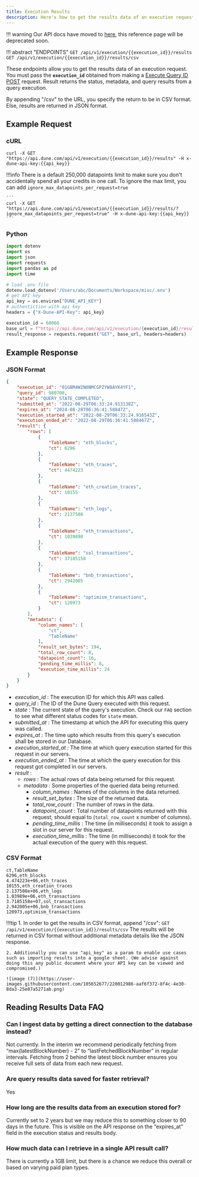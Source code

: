 ```yaml
---
title: Execution Results
description: Here's how to get the results data of an execution request.
---
```


!!! warning
    Our API docs have moved to [here](https://dune.mintlify.app/api-reference/overview/introduction), this reference page will be deprecated soon.

!!! abstract "ENDPOINTS"
    ```
    GET /api/v1/execution/{{execution_id}}/results
    GET /api/v1/execution/{{execution_id}}/results/csv
    ```


These endpoints allow you to get the results data of an execution request. You must pass the **`execution_id`** obtained from making a [Execute Query ID POST](../execute-queries/execute-query-id.md) request. Result returns the status, metadata, and query results from a query execution.

By appending "/csv" to the URL, you specify the return to be in CSV format. Else, results are returned in JSON format.

## Example Request

### cURL

```
curl -X GET "https://api.dune.com/api/v1/execution/{{execution_id}}/results" -H x-dune-api-key:{{api_key}}
```

!!!info
    There is a default 250,000 datapoints limit to make sure you don't accidentally spend all your credits in one call. To ignore the max limit, you can add `ignore_max_datapoints_per_request=true`

    ```
    curl -X GET "https://api.dune.com/api/v1/execution/{{execution_id}}/results/?ignore_max_datapoints_per_request=true" -H x-dune-api-key:{{api_key}}
    ```

### Python
```python
import dotenv
import os
import json
import requests
import pandas as pd
import time

# load .env file
dotenv.load_dotenv('/Users/abc/Documents/Workspace/misc/.env')
# get API key
api_key = os.environ["DUNE_API_KEY"]
# authentiction with api key
headers = {"X-Dune-API-Key": api_key}

execution_id = 60066
base_url = f"https://api.dune.com/api/v1/execution/{execution_id}/results"
result_response = requests.request("GET", base_url, headers=headers)

```

## Example Response
### JSON Format

```json
{
    "execution_id": "01GBM4W2N0NMCGPZYW8AYK4YF1",
    "query_id": 980708,
    "state": "QUERY_STATE_COMPLETED",
    "submitted_at": "2022-08-29T06:33:24.913138Z",
    "expires_at": "2024-08-28T06:36:41.58847Z",
    "execution_started_at": "2022-08-29T06:33:24.916543Z",
    "execution_ended_at": "2022-08-29T06:36:41.588467Z",
    "result": {
        "rows": [
            {
                "TableName": "eth_blocks",
                "ct": 6296
            },
            {
                "TableName": "eth_traces",
                "ct": 4474223
            },
            {
                "TableName": "eth_creation_traces",
                "ct": 10155
            },
            {
                "TableName": "eth_logs",
                "ct": 2137508
            },
            {
                "TableName": "eth_transactions",
                "ct": 1039890
            },
            {
                "TableName": "sol_transactions",
                "ct": 37185158
            },
            {
                "TableName": "bnb_transactions",
                "ct": 2942005
            },
            {
                "TableName": "optimism_transactions",
                "ct": 120973
            }
        ],
        "metadata": {
            "column_names": [
                "ct",
                "TableName"
            ],
            "result_set_bytes": 194,
            "total_row_count": 8,
            "datapoint_count": 16,
            "pending_time_millis": 8,
            "execution_time_millis": 24
        }
    }
}
```

 - *execution_id* : The execution ID for which this API was called.
 - *query_id* : The ID of the Dune Query executed with this request.
 - *state* : The current state of the query's execution. Check our `FAQ` section to see what different status codes for `state` mean.
 - *submitted_at* : The timestamp at which the API for executing this query was called.
 - *expires_at* : The time upto which results from this query's execution shall be stored in our Database.
 - *execution_started_at* : The time at which query execution started for this request in our servers.
 - *execution_ended_at* : The time at which the query execution for this request got completed in our servers.
 - *result* :
    - *rows* : The actual rows of data being returned for this request.
    - *metadata* : Some properties of the queried data being returned.
        - *column_names* : Names of the columns in the data returned.
        - *result_set_bytes* : The size of the returned data.
        - *total_row_count* : The number of rows in the data.
        - *datapoint_count* : Total number of datapoints returned with this request, should equal to (`total_row_count` x number of columns).
        - *pending_time_millis* : The time (in milliseconds) it took to assign a slot in our server for this request.
        - *execution_time_millis* : The time (in milliseconds) it took for the actual execution of the query with this request.

### CSV Format

```
ct,TableName
6296,eth_blocks
4.474223e+06,eth_traces
10155,eth_creation_traces
2.137508e+06,eth_logs
1.03989e+06,eth_transactions
3.7185158e+07,sol_transactions
2.942005e+06,bnb_transactions
120973,optimism_transactions
```

!!!tip
    1. In order to get the results in CSV format, append "/csv": ``` GET /api/v1/execution/{{execution_id}}/results/csv ```
    The results will be returned in CSV format without additional metadata details like the JSON response.
    
    2. Additionally you can use "api_key" as a param to enable use cases such as importing results into a google sheet. (We advise against doing this any public document where your API key can be viewed and compromised.)

    ![image (7)](https://user-images.githubusercontent.com/105652677/220012986-aaf6f372-8f4c-4e30-8da3-25e87a5271ab.png)


## Reading Results Data FAQ

### Can I ingest data by getting a direct connection to the database instead?

Not currently. In the interim we recommend periodically fetching from “max(latestBlockNumber) - 2” to “lastFetchedBlockNumber” in regular intervals. Fetching from 2 behind the latest block number ensures you receive full sets of data from each new request.

### Are query results data saved for faster retrieval?

Yes

### How long are the results data from an execution stored for?

Currently set to 2 years but we may reduce this to something closer to 90 days in the future. This is visible on the API response on the “expires_at” field in the execution status and results body.

### How much data can I retrieve in a single API result call?

There is currently a 1GB limit, but there is a chance we reduce this overall or based on varying paid plan types.
